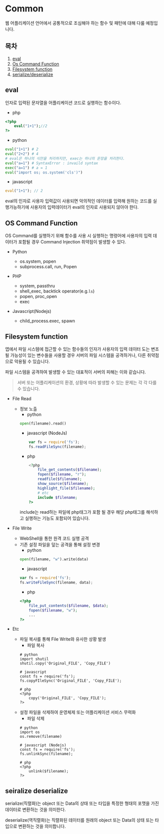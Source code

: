 # Common

웹 어플리케이션 언어에서
공통적으로 조심해야 하는 함수 및 패턴에 대해 다룰 예정입니다.
## 목차
1. [eval](#eval)
2. [Os Command Function](#OS-Command-Function)
3. [Filesystem function](#Filesystem-function)
4. [serialize/deserialize](#serialize-deserialize)
## eval

인자로 입력된 문자열을 어플리케이션 코드로 실행하는 함수이다.

- php
```php
<?php
    eval("1+1");//2
?>
```

- python
```python
eval("1+1") # 2
eval("2+2") # 4
# eval은 하나의 식만을 처리하지만, exec는 하나의 문장을 처리한다.
eval("a=1") # SyntaxError : invaild syntax
exec("a=1") # a = 1
eval("import os; os.system('cls')")
```

- javascript
```javascript
eval("1+1"); // 2
```

eval의 인자로 사용자 입력값이 사용되면
악의적인 데이터를 입력해 원하는 코드를 실행가능하기에
사용자의 입력데이터가 eval의 인자로 사용되지 않아야 한다.

## OS Command Function
OS Command를 실행하기 위해 함수를 사용 시
실행하는 명령어에 사용자의 입력 데이터가 포함될 경우 Command Injection 취약점이 발생할 수 있다.

- Python
    - os.system, popen
    - subprocess.call, run, Popen

- PHP
    - system, passthru
    - shell_exec, backtick operator(e.g.``ls``)
    - popen, proc_open
    - exec
- Javascript(Nodejs)
    - child_process.exec, spawn

## Filesystem function

앱에서 파일 시스템에 접근할 수 있는 함수들의 인자가
사용자의 입력 데이터 도는 변조될 가능성이 있는 변수들을 사용할 경우
서버의 파일 시스템을 공격하거나, 다른 취약점으로 악용될 수 있습니다.

파일 시스템을 공격하여 발생할 수 있는 대표적이 서버의 피해는 이와 같습니다.

> 서버 또는 어플리케이션의 환경, 상황에 따라
> 발생할 수 있는 문제는 각 각 다를 수  있습니다.

- File Read
    - 정보 노출
        - python
        ```python
        open(filename).read()
        ```
        - javascript (NodeJs)
        ```javascript
            var fs = require('fs');
            fs.readFileSync(filename);
        ```
        - php
        ```php
            <?php
                file_get_contents($filename);
                fopen($filename, "r");
                readfile($filename);
                show_source($filename);
                highlight_file($filename);
                # etc
                include $filename;
            ?>
        ```
        include는 read하는 파일에 php태그가 포함 될 경우 해당 php태그를 해석하고 실행하는 기능도 포함되어 있습니다.


- File Write
    - WebShell을 통한 원격 코드 실행 공격
    - 기존 설정 파일을 덮는 공격을 통해 설정 변경
        - python
        ```python
        open(filename, "w").write(data)
        ```
        - javascript
        ```javascript
        var fs = require('fs');
        fs.writeFileSync(filename, data);
        ```
        - php
        ```php
        <?php
            file_put_contents($filename, $data);
            fopen($filename, "w");
            ...
        ?>
        ```

- Etc
    - 파일 복사를 통해 File Write와 유사한 상황 발생
        - 파일 복사
        ```
        # python
        import shutil
        shutil.copy('Original_FILE', 'Copy_FILE')

        # javascript
        const fs = require('fs');
        fs.copyFIleSync('Original_FILE', 'Copy_FILE');

        # php
        <?php
            copy('Original_FILE', 'Copy_FILE');
        ?>
        ```
    - 설정 파일을 삭제하여 운영체제 또는 어플리케이션 서비스 무력화
        - 파일 삭제
        ```
        # python
        import os
        os.remove(filename)

        # javascript (Nodejs)
        const fs = require('fs');
        fs.unlinkSync(filename);
        
        # php
        <?php 
            unlink($filename);
        ?>
        ```

## seiralize deserialize

serialize(직렬화)는 object 또는 Data의 상태 또는 타입을
특정한 형태의 포맷을 가진 데이터로 변환하는 것을 의미한다.

deserialize(역직렬화)는 직렬화된 데이터를 원래의 object 또는 Data의 상태 또는 타입으로 변환하는 것을 의미합니다.
